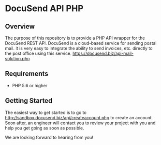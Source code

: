 # DocuSend API PHP

## Overview
The purpose of this repository is to provide a PHP API wrapper for the DocuSend REST API. DocuSend is a cloud-based service for sending postal mail. It is very easy to integrate the ability to send invoices, etc. directly to the post office using this service. https://docusend.biz/api-mail-solution.php

## Requirements
- PHP 5.6 or higher

## Getting Started

The easiest way to get started is to go to http://sandbox.docusend.biz/api/createaccount.php to create an account. Soon after, an engineer will contact you to review your project with you and help you get going as soon as possible.

We are looking forward to hearing from you!


